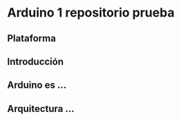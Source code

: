 # Arduino 1 repositorio prueba 

## Plataforma 

## Introducción 

## Arduino es ...

## Arquitectura ...
